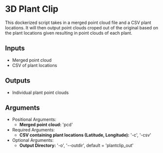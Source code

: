 # 3D Plant Clip

This dockerized script takes in a merged point cloud file and a CSV plant locations. It will then output point clouds croped out of the original based on the plant locations given resulting in point clouds of each plant.


## Inputs

* Merged point cloud
* CSV of plant locations

## Outputs

* Individual plant point clouds

## Arguments

* Positional Arguments:
    * **Merged point cloud:** 'pcd'
* Required Arguments:
    * **CSV containing plant locations (Latitude, Longitude):** '-c', '-csv'
* Optional Arguments:
    * **Output Directory:** '-o', '--outdir', default = 'plantclip_out'
